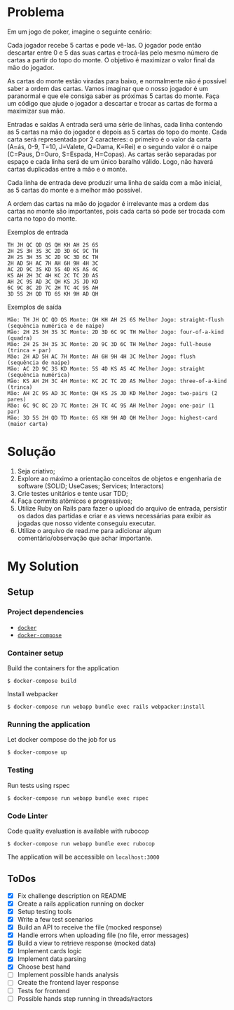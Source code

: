 # Problema

Em um jogo de poker, imagine o seguinte cenário:

Cada jogador recebe 5 cartas e pode vê-las. O jogador pode então descartar entre 0 e 5 das suas cartas e trocá-las pelo mesmo número de cartas a partir do topo do monte. O objetivo é maximizar o valor final da mão do jogador.

As cartas do monte estão viradas para baixo, e normalmente não é possível saber a ordem das cartas. Vamos imaginar que o nosso jogador é um paranormal e que ele consiga saber as próximas 5 cartas do monte. Faça um código que ajude o jogador a descartar e trocar as cartas de forma a maximizar sua mão.

Entradas e saídas
A entrada será uma série de linhas, cada linha contendo as 5 cartas na mão do jogador e depois as 5 cartas do topo do monte. Cada carta será representada por 2 caracteres: o primeiro é o valor da carta (A=ás, 0-9, T=10, J=Valete, Q=Dama, K=Rei) e o segundo valor é o naipe (C=Paus, D=Ouro, S=Espada, H=Copas). As cartas serão separadas por espaço e cada linha será de um único baralho válido. Logo, não haverá cartas duplicadas entre a mão e o monte.

Cada linha de entrada deve produzir uma linha de saída com a mão inicial, as 5 cartas do monte e a melhor mão possível.

A ordem das cartas na mão do jogador é irrelevante mas a ordem das cartas no monte são importantes, pois cada carta só pode ser trocada com carta no topo do monte.

Exemplos de entrada
```
TH JH QC QD QS QH KH AH 2S 6S
2H 2S 3H 3S 3C 2D 3D 6C 9C TH
2H 2S 3H 3S 3C 2D 9C 3D 6C TH
2H AD 5H AC 7H AH 6H 9H 4H 3C
AC 2D 9C 3S KD 5S 4D KS AS 4C
KS AH 2H 3C 4H KC 2C TC 2D AS
AH 2C 9S AD 3C QH KS JS JD KD
6C 9C 8C 2D 7C 2H TC 4C 9S AH
3D 5S 2H QD TD 6S KH 9H AD QH
```
Exemplos de saída
```
Mão: TH JH QC QD QS Monte: QH KH AH 2S 6S Melhor Jogo: straight-flush (sequência numérica e de naipe)
Mão: 2H 2S 3H 3S 3C Monte: 2D 3D 6C 9C TH Melhor Jogo: four-of-a-kind (quadra)
Mão: 2H 2S 3H 3S 3C Monte: 2D 9C 3D 6C TH Melhor Jogo: full-house (trinca + par)
Mão: 2H AD 5H AC 7H Monte: AH 6H 9H 4H 3C Melhor Jogo: flush (sequência de naipe)
Mão: AC 2D 9C 3S KD Monte: 5S 4D KS AS 4C Melhor Jogo: straight (sequência numérica)
Mão: KS AH 2H 3C 4H Monte: KC 2C TC 2D AS Melhor Jogo: three-of-a-kind (trinca)
Mão: AH 2C 9S AD 3C Monte: QH KS JS JD KD Melhor Jogo: two-pairs (2 pares)
Mão: 6C 9C 8C 2D 7C Monte: 2H TC 4C 9S AH Melhor Jogo: one-pair (1 par)
Mão: 3D 5S 2H QD TD Monte: 6S KH 9H AD QH Melhor Jogo: highest-card (maior carta)
```
# Solução

1. Seja criativo;
2. Explore ao máximo a orientação conceitos de objetos e engenharia de software (SOLID; UseCases; Services; Interactors)
3. Crie testes unitários e tente usar TDD;
4. Faça commits atômicos e progressivos;
5. Utilize Ruby on Rails para fazer o upload do arquivo de entrada, persistir os dados das partidas e criar e as views necessárias para exibir as jogadas que nosso vidente conseguiu executar.
6. Utilize o arquivo de read.me para adicionar algum comentário/observação que achar importante.


# My Solution

## Setup
### Project dependencies
*  [`docker`](https://docs.docker.com/install/)
*  [`docker-compose`](https://docs.docker.com/compose/install/)


### Container setup
Build the containers for the application
```
$ docker-compose build
```

Install webpacker
```
$ docker-compose run webapp bundle exec rails webpacker:install
```

### Running the application
Let docker compose do the job for us
```
$ docker-compose up
```

### Testing
Run tests using rspec
```
$ docker-compose run webapp bundle exec rspec
```

### Code Linter
Code quality evaluation is available with rubocop
```
$ docker-compose run webapp bundle exec rubocop
```

The application will be accessible on `localhost:3000`

## ToDos
- [x] Fix challenge description on README
- [x] Create a rails application running on docker
- [x] Setup testing tools
- [x] Write a few test scenarios
- [x] Build an API to receive the file (mocked response)
- [x] Handle errors when uploading file (no file, error messages)
- [x] Build a view to retrieve response (mocked data)
- [x] Implement cards logic
- [x] Implement data parsing
- [x] Choose best hand
- [ ] Implement possible hands analysis
- [ ] Create the frontend layer response
- [ ] Tests for frontend
- [ ] Possible hands step running in threads/ractors
